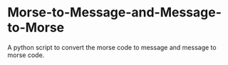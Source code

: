 # Morse-to-Message-and-Message-to-Morse
A python script to convert the morse code to message and message to morse code.
